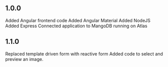 ## 1.0.0
Added Angular frontend code
Added Angular Material
Added NodeJS
Added Express
Connected application to MangoDB running on Atlas

## 1.1.0
Replaced template driven form with reactive form
Added code to select and preview an image.
